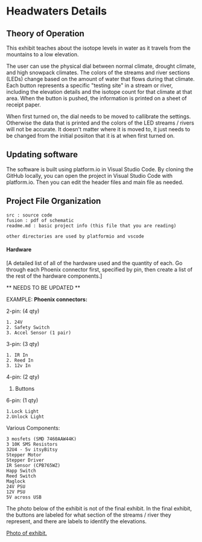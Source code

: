 # Headwaters Details
## Theory of Operation
This exhibit teaches about the isotope levels in water as it travels from the mountains to a low elevation.

The user can use the physical dial between normal climate, drought climate, and high snowpack climates. The colors of the streams and river sections (LEDs) change based on the amount of water that flows during that climate. Each button represents a specific "testing site" in a stream or river, including the elevation details and the isotope count for that climate at that area. When the button is pushed, the information is printed on a sheet of receipt paper.

When first turned on, the dial needs to be moved to callibrate the settings. Otherwise the data that is printed and the colors of the LED streams / rivers will not be accurate. It doesn't matter where it is moved to, it just needs to be changed from the initial posiiton that it is at when first turned on.

## Updating software

The software is built using platform.io in Visual Studio Code. By cloning the GitHub locally, you can open the project in Visual Studio Code with platform.io. Then you can edit the header files and main file as needed.

## Project File Organization

	src : source code
	fusion : pdf of schematic
	readme.md : basic project info (this file that you are reading)
	
	other directories are used by platformio and vscode

#### Hardware

[A detailed list of all of the hardware used and the quantity of each. Go through each Phoenix connector first, specified by pin, then create a list of the rest of the hardware components.]

** NEEDS TO BE UPDATED **

EXAMPLE:
**Phoenix connectors:**

2-pin: (4 qty)

	1. 24V
	2. Safety Switch
	3. Accel Sensor (1 pair)
	
3-pin: (3 qty)

	1. IR In
	2. Reed In
	3. 12v In
	
4-pin: (2 qty)
  1. Buttons
	
6-pin: (1 qty)

	1.Lock Light
	2.Unlock Light

Various Components:

	3 mosfets (SMD 7460AAW44K)
	3 10K SMS Resistors
	32U4 - 5v itsyBitsy
	Stepper Motor
	Stepper Driver
	IR Sensor (CPB765WZ)
	Happ Switch
	Reed Switch
	Maglock
	24V PSU
	12V PSU
	5V across USB

The photo below of the exhibit is not of the final exhibit. In the final exhibit, the buttons are labeled for what section of the streams / river they represent, and there are labels to identify the elevations.

[Photo of exhibit.](https://github.com/user-attachments/assets/25026b6d-b528-4883-bf35-7eef0286bde2)
